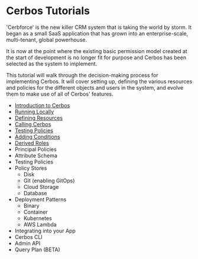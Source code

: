 # Cerbos Tutorials

'Cerbforce' is the new killer CRM system that is taking the world by storm. It began as a small SaaS application that has grown into an enterprise-scale, multi-tenant, global powerhouse.

It is now at the point where the existing basic permission model created at the start of development is no longer fit for purpose and Cerbos has been selected as the system to implement.

This tutorial will walk through the decision-making process for implementing Cerbos. It will cover setting up, defining the various resources and policies for the different objects and users in the system, and evolve them to make use of all of Cerbos' features.

- [Introduction to Cerbos](01-introduction-to-cerbos/README.md)
- [Running Locally](02-running-locally/README.md)
- [Defining Resources](03-resource-defintion/README.md)
- [Calling Cerbos](04-calling-cerbos/README.md)
- [Testing Policies](05-testing-policies/README.md)
- [Adding Conditions](06-adding-conditions/README.md)
- [Derived Roles](07-derived-roles/README.md)
- Principal Policies
- Attribute Schema
- Testing Policies
- Policy Stores
  - Disk
  - Git (enabling GitOps)
  - Cloud Storage
  - Database 
- Deployment Patterns
  - Binary
  - Container
  - Kubernetes
  - AWS Lambda
- Integrating into your App
- Cerbos CLI
- Admin API
- Query Plan (BETA)
